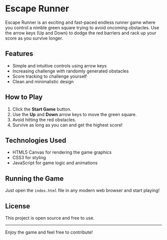 # Escape Runner

Escape Runner is an exciting and fast-paced endless runner game where you control a nimble green square trying to avoid oncoming obstacles. Use the arrow keys (Up and Down) to dodge the red barriers and rack up your score as you survive longer.

## Features

- Simple and intuitive controls using arrow keys
- Increasing challenge with randomly generated obstacles
- Score tracking to challenge yourself
- Clean and minimalistic design

## How to Play

1. Click the **Start Game** button.
2. Use the **Up** and **Down** arrow keys to move the green square.
3. Avoid hitting the red obstacles.
4. Survive as long as you can and get the highest score!

## Technologies Used

- HTML5 Canvas for rendering the game graphics
- CSS3 for styling
- JavaScript for game logic and animations

## Running the Game

Just open the `index.html` file in any modern web browser and start playing!

## License

This project is open source and free to use.

---

Enjoy the game and feel free to contribute!

